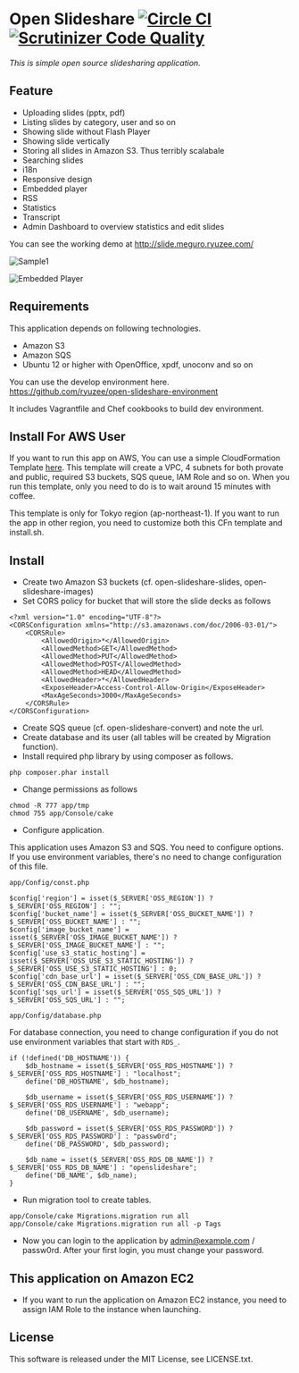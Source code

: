 # Open Slideshare [![Circle CI](https://circleci.com/gh/ryuzee/open-slideshare/tree/master.svg?style=svg)](https://circleci.com/gh/ryuzee/open-slideshare/tree/master) [![Scrutinizer Code Quality](https://scrutinizer-ci.com/g/ryuzee/open-slideshare/badges/quality-score.png?b=master)](https://scrutinizer-ci.com/g/ryuzee/open-slideshare/?branch=master)

*This is simple open source slidesharing application.*

## Feature

- Uploading slides (pptx, pdf)
- Listing slides by category, user and so on
- Showing slide without Flash Player
- Showing slide vertically
- Storing all slides in Amazon S3. Thus terribly scalabale
- Searching slides
- i18n
- Responsive design
- Embedded player
- RSS
- Statistics
- Transcript
- Admin Dashboard to overview statistics and edit slides

You can see the working demo at http://slide.meguro.ryuzee.com/

![Sample1](http://www.ryuzee.com/images/work/OpenSlideshare02.png)

![Embedded Player](http://www.ryuzee.com/images/work/embedded_player.png)

## Requirements

This application depends on following technologies.

- Amazon S3
- Amazon SQS
- Ubuntu 12 or higher with OpenOffice, xpdf, unoconv and so on

You can use the develop environment here. https://github.com/ryuzee/open-slideshare-environment

It includes Vagrantfile and Chef cookbooks to build dev environment.

## Install For AWS User

If you want to run this app on AWS, You can use a simple CloudFormation Template [here](https://raw.githubusercontent.com/ryuzee/open-slideshare-environment/master/aws_cfn_single.template). This template will create a VPC, 4 subnets for both provate and public, required S3 buckets, SQS queue, IAM Role and so on. When you run this template, only you need to do is to wait around 15 minutes with coffee.

This template is only for Tokyo region (ap-northeast-1). If you want to run the app in other region, you need to customize both this CFn template and install.sh.

## Install

- Create two Amazon S3 buckets (cf. open-slideshare-slides, open-slideshare-images)
- Set CORS policy for bucket that will store the slide decks as follows

```
<?xml version="1.0" encoding="UTF-8"?>
<CORSConfiguration xmlns="http://s3.amazonaws.com/doc/2006-03-01/">
    <CORSRule>
        <AllowedOrigin>*</AllowedOrigin>
        <AllowedMethod>GET</AllowedMethod>
        <AllowedMethod>PUT</AllowedMethod>
        <AllowedMethod>POST</AllowedMethod>
        <AllowedMethod>HEAD</AllowedMethod>
        <AllowedHeader>*</AllowedHeader>
        <ExposeHeader>Access-Control-Allow-Origin</ExposeHeader>
        <MaxAgeSeconds>3000</MaxAgeSeconds>
    </CORSRule>
</CORSConfiguration>
```

- Create SQS queue (cf. open-slideshare-convert) and note the url.
- Create database and its user (all tables will be created by Migration function).
- Install required php library by using composer as follows.

```
php composer.phar install
```

- Change permissions as follows

```
chmod -R 777 app/tmp
chmod 755 app/Console/cake
```

- Configure application.

This application uses Amazon S3 and SQS. You need to configure options. If you use environment variables, there's no need to change configuration of this file.

`app/Config/const.php`

```
$config['region'] = isset($_SERVER['OSS_REGION']) ? $_SERVER['OSS_REGION'] : "";
$config['bucket_name'] = isset($_SERVER['OSS_BUCKET_NAME']) ? $_SERVER['OSS_BUCKET_NAME'] : "";
$config['image_bucket_name'] = isset($_SERVER['OSS_IMAGE_BUCKET_NAME']) ? $_SERVER['OSS_IMAGE_BUCKET_NAME'] : "";
$config['use_s3_static_hosting'] = isset($_SERVER['OSS_USE_S3_STATIC_HOSTING']) ? $_SERVER['OSS_USE_S3_STATIC_HOSTING'] : 0;
$config['cdn_base_url'] = isset($_SERVER['OSS_CDN_BASE_URL']) ? $_SERVER['OSS_CDN_BASE_URL'] : "";
$config['sqs_url'] = isset($_SERVER['OSS_SQS_URL']) ? $_SERVER['OSS_SQS_URL'] : "";
```

`app/Config/database.php`

For database connection, you need to change configuration if you do not use environment variables that start with `RDS_`.

```
if (!defined('DB_HOSTNAME')) {
    $db_hostname = isset($_SERVER['OSS_RDS_HOSTNAME']) ? $_SERVER['OSS_RDS_HOSTNAME'] : "localhost";
    define('DB_HOSTNAME', $db_hostname);

    $db_username = isset($_SERVER['OSS_RDS_USERNAME']) ? $_SERVER['OSS_RDS_USERNAME'] : "webapp";
    define('DB_USERNAME', $db_username);

    $db_password = isset($_SERVER['OSS_RDS_PASSWORD']) ? $_SERVER['OSS_RDS_PASSWORD'] : "passw0rd";
    define('DB_PASSWORD', $db_password);

    $db_name = isset($_SERVER['OSS_RDS_DB_NAME']) ? $_SERVER['OSS_RDS_DB_NAME'] : "openslideshare";
    define('DB_NAME', $db_name);
}
```

- Run migration tool to create tables.

```
app/Console/cake Migrations.migration run all
app/Console/cake Migrations.migration run all -p Tags
```

- Now you can login to the application by admin@example.com / passw0rd. After your first login, you must change your password.

## This application on Amazon EC2

- If you want to run the application on Amazon EC2 instance, you need to assign IAM Role to the instance when launching.

## License

This software is released under the MIT License, see LICENSE.txt.
